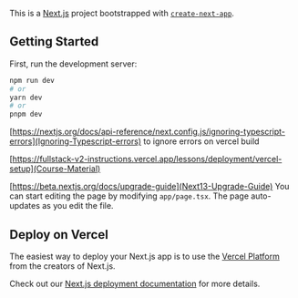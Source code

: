 This is a [Next.js](https://nextjs.org/) project bootstrapped with [`create-next-app`](https://github.com/vercel/next.js/tree/canary/packages/create-next-app).

## Getting Started

First, run the development server:

```bash
npm run dev
# or
yarn dev
# or
pnpm dev
```

[https://nextjs.org/docs/api-reference/next.config.js/ignoring-typescript-errors](Ignoring-Typescript-errors) to ignore errors on vercel build

[https://fullstack-v2-instructions.vercel.app/lessons/deployment/vercel-setup](Course-Material)

[https://beta.nextjs.org/docs/upgrade-guide](Next13-Upgrade-Guide)
You can start editing the page by modifying `app/page.tsx`. The page auto-updates as you edit the file.

## Deploy on Vercel

The easiest way to deploy your Next.js app is to use the [Vercel Platform](https://vercel.com/new?utm_medium=default-template&filter=next.js&utm_source=create-next-app&utm_campaign=create-next-app-readme) from the creators of Next.js.

Check out our [Next.js deployment documentation](https://nextjs.org/docs/deployment) for more details.
